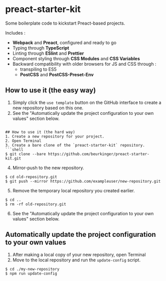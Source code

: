 
# preact-starter-kit
Some boilerplate code to kickstart Preact-based projects.

Includes :
- **Webpack** and **Preact**, configured and ready to go
- Typing through **TypeScript**
- Linting through **ESlint** and **Prettier**
- Component styling through **CSS Modules** and **CSS Variables** 
- Backward compatibility with older browsers for JS and CSS through : 
  - transpiling to ES5
  - **PostCSS** and **PostCSS-Preset-Env**

## How to use it (the easy way)
1. Simply click the `use template` button on the GitHub interface to create a new repository based on this one.
2. See the "Automatically update the project configuration to your own values" section below.
```

## How to use it (the hard way)
1. Create a new repository for your project.
2. Open Terminal
3. Create a bare clone of the `preact-starter-kit` repository.
```shell
$ git clone --bare https://github.com/beurkinger/preact-starter-kit.git
```
4. Mirror-push to the new repository.
```
$ cd old-repository.git
$ git push --mirror https://github.com/exampleuser/new-repository.git
```
5. Remove the temporary local repository you created earlier.
```
$ cd ..
$ rm -rf old-repository.git
```
6. See the "Automatically update the project configuration to your own values" section below.

## Automatically update the project configuration to your own values
1. After making a local copy of your new repository, open Terminal
2. Move to the local repository and run the `update-config` script.
```shell
$ cd ./my-new-repository
$ npm run update-config
```